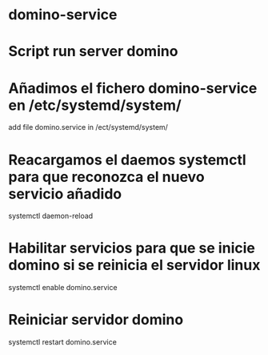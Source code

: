 # domino-service
# Script run server domino

# Añadimos el fichero domino-service en /etc/systemd/system/
add file domino.service in /ect/systemd/system/  

# Reacargamos el daemos systemctl para que reconozca el nuevo servicio añadido
systemctl daemon-reload   

# Habilitar servicios para que se inicie domino si se reinicia el servidor linux
systemctl enable domino.service   

# Reiniciar servidor domino
systemctl restart domino.service   


